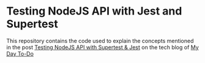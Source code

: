 # Testing NodeJS API with Jest and Supertest

This repository contains the code used to explain the concepts mentioned in the post [Testing NodeJS API with Supertest & Jest] on the tech blog of [My Day To-Do]

[Testing NodeJS API with Supertest & Jest]:https://mydaytodo.com/testing-nodejs-api-with-supertest-jest/
[My Day To-Do]:https://mydaytodo.com/blog/
